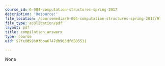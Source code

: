 ```yaml
---
course_id: 6-004-computation-structures-spring-2017
description: 'Resource:'
file_location: /coursemedia/6-004-computation-structures-spring-2017/97fc8d99b83bba6747db963df8585531_compilation_answers.pdf
file_type: application/pdf
layout: pdf
title: compilation_answers
type: course
uid: 97fc8d99b83bba6747db963df8585531

---
```

None